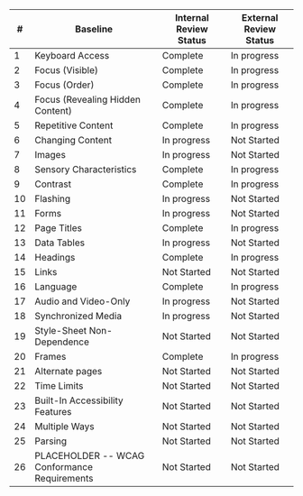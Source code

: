 | # | Baseline | Internal Review Status | External Review Status |
----|----------|------------------------|------------------------|
| 1 | Keyboard Access | Complete | In progress |
| 2 | Focus (Visible) | Complete | In progress |
| 3 | Focus (Order) | Complete | In progress |
| 4 | Focus (Revealing Hidden Content) | Complete | In progress |
| 5 | Repetitive Content | Complete | In progress |
| 6 | Changing Content | In progress | Not Started |
| 7 | Images | In progress | Not Started |
| 8 | Sensory Characteristics | Complete | In progress |
| 9 | Contrast | Complete | In progress |
| 10 | Flashing | In progress | Not Started |
| 11 | Forms | In progress | Not Started |
| 12 | Page Titles | Complete | In progress |
| 13 | Data Tables | In progress | Not Started |
| 14 | Headings | Complete | In progress |
| 15 | Links | Not Started | Not Started |
| 16 | Language | Complete | In progress |
| 17 | Audio and Video-Only | In progress | Not Started |
| 18 | Synchronized Media | In progress | Not Started |
| 19 | Style-Sheet Non-Dependence | Not Started | Not Started |
| 20 | Frames | Complete | In progress |
| 21 | Alternate pages | Not Started | Not Started |
| 22 | Time Limits | Not Started | Not Started |
| 23 | Built-In Accessibility Features | Not Started | Not Started |
| 24 | Multiple Ways | Not Started | Not Started |
| 25 | Parsing | Not Started | Not Started |
| 26 | PLACEHOLDER -- WCAG Conformance Requirements | Not Started | Not Started |
